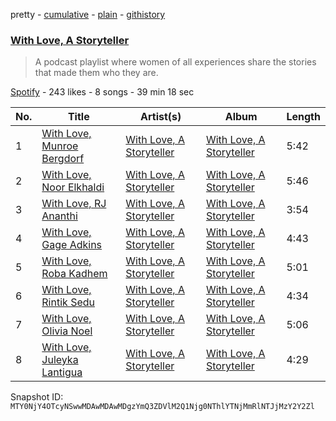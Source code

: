 pretty - [cumulative](/playlists/cumulative/37i9dQZF1DWSqkyNSQUvSz.md) - [plain](/playlists/plain/37i9dQZF1DWSqkyNSQUvSz) - [githistory](https://github.githistory.xyz/mackorone/spotify-playlist-archive/blob/main/playlists/plain/37i9dQZF1DWSqkyNSQUvSz)

### [With Love, A Storyteller](https://open.spotify.com/playlist/37i9dQZF1DWSqkyNSQUvSz)

> A podcast playlist where women of all experiences share the stories that made them who they are.

[Spotify](https://open.spotify.com/user/spotify) - 243 likes - 8 songs - 39 min 18 sec

| No. | Title | Artist(s) | Album | Length |
|---|---|---|---|---|
| 1 | [With Love, Munroe Bergdorf](https://open.spotify.com/episode/5Rnz7QHZVrOsRy1YPB6eQD) | [With Love, A Storyteller](https://open.spotify.com/show/1ciHAutJ8BfgqgdWDgQI7y) | [With Love, A Storyteller](https://open.spotify.com/show/1ciHAutJ8BfgqgdWDgQI7y) | 5:42 |
| 2 | [With Love, Noor Elkhaldi](https://open.spotify.com/episode/7h3HwChLXb02PEpmTHAd0L) | [With Love, A Storyteller](https://open.spotify.com/show/1ciHAutJ8BfgqgdWDgQI7y) | [With Love, A Storyteller](https://open.spotify.com/show/1ciHAutJ8BfgqgdWDgQI7y) | 5:46 |
| 3 | [With Love, RJ Ananthi ](https://open.spotify.com/episode/4GQJ57YhCb9E0mge7zcNwW) | [With Love, A Storyteller](https://open.spotify.com/show/1ciHAutJ8BfgqgdWDgQI7y) | [With Love, A Storyteller](https://open.spotify.com/show/1ciHAutJ8BfgqgdWDgQI7y) | 3:54 |
| 4 | [With Love, Gage Adkins](https://open.spotify.com/episode/4Q56TgSlFWCfgRdvbQtVQG) | [With Love, A Storyteller](https://open.spotify.com/show/1ciHAutJ8BfgqgdWDgQI7y) | [With Love, A Storyteller](https://open.spotify.com/show/1ciHAutJ8BfgqgdWDgQI7y) | 4:43 |
| 5 | [With Love, Roba Kadhem](https://open.spotify.com/episode/3WVEOCQg8nwyuB1R9CxDZV) | [With Love, A Storyteller](https://open.spotify.com/show/1ciHAutJ8BfgqgdWDgQI7y) | [With Love, A Storyteller](https://open.spotify.com/show/1ciHAutJ8BfgqgdWDgQI7y) | 5:01 |
| 6 | [With Love, Rintik Sedu](https://open.spotify.com/episode/6xgVXyVmaaeQbIDNURCOGQ) | [With Love, A Storyteller](https://open.spotify.com/show/1ciHAutJ8BfgqgdWDgQI7y) | [With Love, A Storyteller](https://open.spotify.com/show/1ciHAutJ8BfgqgdWDgQI7y) | 4:34 |
| 7 | [With Love, Olivia Noel](https://open.spotify.com/episode/7fSttfsaxD1EMKS6Ip0lHI) | [With Love, A Storyteller](https://open.spotify.com/show/1ciHAutJ8BfgqgdWDgQI7y) | [With Love, A Storyteller](https://open.spotify.com/show/1ciHAutJ8BfgqgdWDgQI7y) | 5:06 |
| 8 | [With Love, Juleyka Lantigua](https://open.spotify.com/episode/13YlrH9nTUiHw8LndchA7R) | [With Love, A Storyteller](https://open.spotify.com/show/1ciHAutJ8BfgqgdWDgQI7y) | [With Love, A Storyteller](https://open.spotify.com/show/1ciHAutJ8BfgqgdWDgQI7y) | 4:29 |

Snapshot ID: `MTY0NjY4OTcyNSwwMDAwMDAwMDgzYmQ3ZDVlM2Q1Njg0NThlYTNjMmRlNTJjMzY2Y2Zl`
